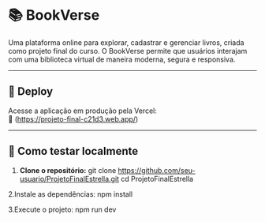 # 📚 BookVerse

Uma plataforma online para explorar, cadastrar e gerenciar livros, criada como projeto final do curso. O BookVerse permite que usuários interajam com uma biblioteca virtual de maneira moderna, segura e responsiva.

---

## 🚀 Deploy

Acesse a aplicação em produção pela Vercel:  
🔗 (https://projeto-final-c21d3.web.app/)

---

## 🧪 Como testar localmente

1. **Clone o repositório:**
git clone https://github.com/seu-usuario/ProjetoFinalEstrella.git
cd ProjetoFinalEstrella

2.Instale as dependências:
npm install

3.Execute o projeto:
npm run dev
